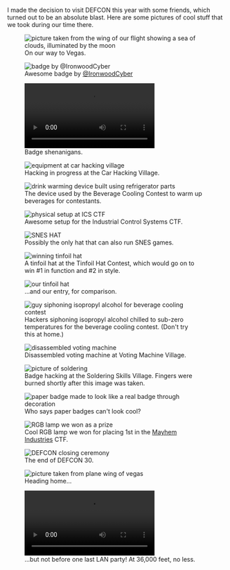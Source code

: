 I made the decision to visit DEFCON this year with some friends, which turned out to be an absolute blast. Here are some pictures of cool stuff that we took during our time there.

<figure style="max-width: 400px">
    <img src="IMG_2598.JPG" alt="picture taken from the wing of our flight showing a sea of clouds, illuminated by the moon">
    <figcaption>On our way to Vegas.</figcaption>
</figure>

<figure style="max-width: 400px">
    <img src="IMG_2605.JPG" alt="badge by @IronwoodCyber">
    <figcaption>Awesome badge by <a href="https://twitter.com/IronwoodCyber">@IronwoodCyber</a></figcaption>
</figure>

<figure style="max-width: 400px">
    <video src="IMG_2608.mov" controls></video>
    <figcaption>Badge shenanigans.</figcaption>
</figure>

<figure style="max-width: 500px">
    <img src="IMG_2615.JPG" alt="equipment at car hacking village">
    <figcaption>Hacking in progress at the Car Hacking Village.</figcaption>
</figure>

<figure style="max-width: 500px">
    <img src="IMG_2616.JPG" alt="drink warming device built using refrigerator parts">
    <figcaption>The device used by the Beverage Cooling Contest to warm up beverages for contestants.</figcaption>
</figure>

<figure style="max-width: 500px">
    <img src="IMG_2617.JPG" alt="physical setup at ICS CTF">
    <figcaption>Awesome setup for the Industrial Control Systems CTF.</figcaption>
</figure>

<figure style="max-width: 500px">
    <img src="IMG_2618.JPG" alt="SNES HAT">
    <figcaption>Possibly the only hat that can also run SNES games.</figcaption>
</figure>

<figure style="max-width: 400px">
    <img src="IMG_2620.JPG" alt="winning tinfoil hat">
    <figcaption>A tinfoil hat at the Tinfoil Hat Contest, which would go on to win #1 in function and #2 in style.</figcaption>
</figure>

<figure style="max-width: 400px">
    <img src="IMG_2622.JPG" alt="our tinfoil hat">
    <figcaption>...and our entry, for comparison.</figcaption>
</figure>

<figure style="max-width: 400px">
    <img src="IMG_2625.JPG" alt="guy siphoning isopropyl alcohol for beverage cooling contest">
    <figcaption>Hackers siphoning isopropyl alcohol chilled to sub-zero temperatures for the beverage cooling contest. (Don't try this at home.)</figcaption>
</figure>

<figure style="max-width: 500px">
    <img src="IMG_2632.JPG" alt="disassembled voting machine">
    <figcaption>Disassembled voting machine at Voting Machine Village.</figcaption>
</figure>

<figure style="max-width: 400px">
    <img src="IMG_2634.JPG" alt="picture of soldering">
    <figcaption>Badge hacking at the Soldering Skills Village. Fingers were burned shortly after this image was taken.</figcaption>
</figure>

<figure style="max-width: 500px">
    <img src="IMG_2639.JPG" alt="paper badge made to look like a real badge through decoration">
    <figcaption>Who says paper badges can't look cool?</figcaption>
</figure>

<figure style="max-width: 400px">
    <img src="IMG_2641.JPG" alt="RGB lamp we won as a prize">
    <figcaption>Cool RGB lamp we won for placing 1st in the <a href="https://twitter.com/Mayhem_Ind">Mayhem Industries</a> CTF.</figcaption>
</figure>

<figure style="max-width: 500px">
    <img src="IMG_2645.JPG" alt="DEFCON closing ceremony">
    <figcaption>The end of DEFCON 30.</figcaption>
</figure>

<figure style="max-width: 500px">
    <img src="IMG_2647.JPG" alt="picture taken from plane wing of vegas">
    <figcaption>Heading home...</figcaption>
</figure>

<figure style="max-width: 500px">
    <video src="IMG_2661.mov" controls></video>
    <figcaption>...but not before one last LAN party! At 36,000 feet, no less.</figcaption>
</figure>
